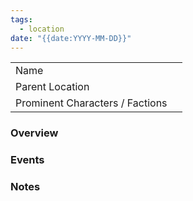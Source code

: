 ```yaml
---
tags:
  - location
date: "{{date:YYYY-MM-DD}}"
---
```


|                                 |     |
| ------------------------------- | --- |
| Name                            |     |
| Parent Location                 |     |
| Prominent Characters / Factions |     |

### Overview


### Events


### Notes



